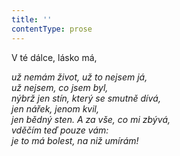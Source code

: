 ```yaml
---
title: ''
contentType: prose
---
```


<section>

V té dálce, lásko má,

_už nemám život, už to nejsem já,  
už nejsem, co jsem byl,  
nýbrž jen stín, který se smutně dívá,  
jen nářek, jenom kvil,  
jen bědný sten. A za vše, co mi zbývá,  
vděčím teď pouze vám:  
je to má bolest, na niž umírám!_

</section>
